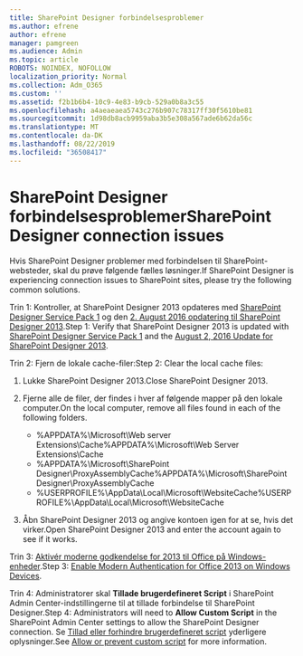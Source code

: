 ```yaml
---
title: SharePoint Designer forbindelsesproblemer
ms.author: efrene
author: efrene
manager: pamgreen
ms.audience: Admin
ms.topic: article
ROBOTS: NOINDEX, NOFOLLOW
localization_priority: Normal
ms.collection: Adm_O365
ms.custom: ''
ms.assetid: f2b1b6b4-10c9-4e83-b9cb-529a0b8a3c55
ms.openlocfilehash: a4aeaeaea5743c276b907c78317ff30f5610be81
ms.sourcegitcommit: 1d98db8acb9959aba3b5e308a567ade6b62da56c
ms.translationtype: MT
ms.contentlocale: da-DK
ms.lasthandoff: 08/22/2019
ms.locfileid: "36508417"
---
```

# <a name="sharepoint-designer-connection-issues"></a><span data-ttu-id="f7cc8-102">SharePoint Designer forbindelsesproblemer</span><span class="sxs-lookup"><span data-stu-id="f7cc8-102">SharePoint Designer connection issues</span></span> 

<span data-ttu-id="f7cc8-103">Hvis SharePoint Designer problemer med forbindelsen til SharePoint-websteder, skal du prøve følgende fælles løsninger.</span><span class="sxs-lookup"><span data-stu-id="f7cc8-103">If SharePoint Designer is experiencing connection issues to SharePoint sites, please try the following common solutions.</span></span>

<span data-ttu-id="f7cc8-104">Trin 1: Kontroller, at SharePoint Designer 2013 opdateres med [SharePoint Designer Service Pack 1](https://support.microsoft.com/help/2817441/description-of-microsoft-sharepoint-designer-2013-service-pack-1-sp1) og den [2. August 2016 opdatering til SharePoint Designer 2013](https://support.microsoft.com/help/3114721/august-2-2016-update-for-sharepoint-designer-2013-kb3114721).</span><span class="sxs-lookup"><span data-stu-id="f7cc8-104">Step 1: Verify that SharePoint Designer 2013 is updated with [SharePoint Designer Service Pack 1](https://support.microsoft.com/help/2817441/description-of-microsoft-sharepoint-designer-2013-service-pack-1-sp1) and the [August 2, 2016 Update for SharePoint Designer 2013](https://support.microsoft.com/help/3114721/august-2-2016-update-for-sharepoint-designer-2013-kb3114721).</span></span>



<span data-ttu-id="f7cc8-105">Trin 2: Fjern de lokale cache-filer:</span><span class="sxs-lookup"><span data-stu-id="f7cc8-105">Step 2: Clear the local cache files:</span></span>

1. <span data-ttu-id="f7cc8-106">Lukke SharePoint Designer 2013.</span><span class="sxs-lookup"><span data-stu-id="f7cc8-106">Close SharePoint Designer 2013.</span></span>

2. <span data-ttu-id="f7cc8-107">Fjerne alle de filer, der findes i hver af følgende mapper på den lokale computer.</span><span class="sxs-lookup"><span data-stu-id="f7cc8-107">On the local computer, remove all files found in each of the following folders.</span></span>

    - <span data-ttu-id="f7cc8-108">%APPDATA%\Microsoft\Web server Extensions\Cache</span><span class="sxs-lookup"><span data-stu-id="f7cc8-108">%APPDATA%\Microsoft\Web Server Extensions\Cache</span></span>
    - <span data-ttu-id="f7cc8-109">%APPDATA%\Microsoft\SharePoint Designer\ProxyAssemblyCache</span><span class="sxs-lookup"><span data-stu-id="f7cc8-109">%APPDATA%\Microsoft\SharePoint Designer\ProxyAssemblyCache</span></span>
    - <span data-ttu-id="f7cc8-110">%USERPROFILE%\AppData\Local\Microsoft\WebsiteCache</span><span class="sxs-lookup"><span data-stu-id="f7cc8-110">%USERPROFILE%\AppData\Local\Microsoft\WebsiteCache</span></span>

3. <span data-ttu-id="f7cc8-111">Åbn SharePoint Designer 2013 og angive kontoen igen for at se, hvis det virker.</span><span class="sxs-lookup"><span data-stu-id="f7cc8-111">Open SharePoint Designer 2013 and enter the account again to see if it works.</span></span>

<span data-ttu-id="f7cc8-112">Trin 3: [Aktivér moderne godkendelse for 2013 til Office på Windows-enheder](https://docs.microsoft.com/office365/admin/security-and-compliance/enable-modern-authentication?redirectSourcePath=/article/Enable-Modern-Authentication-for-Office-2013-on-Windows-devices-7dc1c01a-090f-4971-9677-f1b192d6c910&view=o365-worldwide).</span><span class="sxs-lookup"><span data-stu-id="f7cc8-112">Step 3: [Enable Modern Authentication for Office 2013 on Windows Devices](https://docs.microsoft.com/office365/admin/security-and-compliance/enable-modern-authentication?redirectSourcePath=/article/Enable-Modern-Authentication-for-Office-2013-on-Windows-devices-7dc1c01a-090f-4971-9677-f1b192d6c910&view=o365-worldwide).</span></span>

<span data-ttu-id="f7cc8-113">Trin 4: Administratorer skal **Tillade brugerdefineret Script** i SharePoint Admin Center-indstillingerne til at tillade forbindelse til SharePoint Designer.</span><span class="sxs-lookup"><span data-stu-id="f7cc8-113">Step 4: Administrators will need to **Allow Custom Script** in the SharePoint Admin Center settings to allow the SharePoint Designer connection.</span></span> <span data-ttu-id="f7cc8-114">Se [Tillad eller forhindre brugerdefineret script](https://docs.microsoft.com/sharepoint/allow-or-prevent-custom-script) yderligere oplysninger.</span><span class="sxs-lookup"><span data-stu-id="f7cc8-114">See [Allow or prevent custom script](https://docs.microsoft.com/sharepoint/allow-or-prevent-custom-script) for more information.</span></span>


